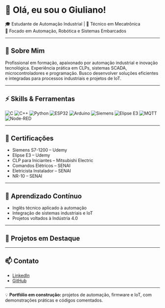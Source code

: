 # 👋 Olá, eu sou o Giuliano!

🎓 Estudante de Automação Industrial | 🔧 Técnico em Mecatrônica  
🚀 Focado em Automação, Robótica e Sistemas Embarcados  

---

## 🧠 Sobre Mim

Profissional em formação, apaixonado por automação industrial e inovação tecnológica. Experiência prática em CLPs, sistemas SCADA, microcontroladores e programação. Busco desenvolver soluções eficientes e integradas para processos industriais e projetos de IoT.  

---

## ⚡ Skills & Ferramentas

![C](https://img.shields.io/badge/C-%2300599C.svg?style=for-the-badge&logo=c&logoColor=white)
![C++](https://img.shields.io/badge/C++-%2300599C.svg?style=for-the-badge&logo=c%2B%2B&logoColor=white)
![Python](https://img.shields.io/badge/Python-%2314354C.svg?style=for-the-badge&logo=python&logoColor=white)
![ESP32](https://img.shields.io/badge/ESP32-%23FF6F00.svg?style=for-the-badge)
![Arduino](https://img.shields.io/badge/Arduino-%2300999C.svg?style=for-the-badge&logo=arduino&logoColor=white)
![Siemens](https://img.shields.io/badge/Siemens-%2300AEEF.svg?style=for-the-badge)
![Elipse E3](https://img.shields.io/badge/Elipse%20E3-%230080C0.svg?style=for-the-badge)
![MQTT](https://img.shields.io/badge/MQTT-%23FF6F00.svg?style=for-the-badge)
![Node-RED](https://img.shields.io/badge/Node--RED-%23E23237.svg?style=for-the-badge)

---

## 📜 Certificações

- Siemens S7-1200 – Udemy  
- Elipse E3 – Udemy  
- CLP para Iniciantes – Mitsubishi Electric  
- Comandos Elétricos – SENAI  
- Eletricista Instalador – SENAI  
- NR-10 – SENAI  

---

## 🌱 Aprendizado Contínuo

- Inglês técnico aplicado à automação  
- Integração de sistemas industriais e IoT  
- Projetos voltados à Indústria 4.0  

---

## 📂 Projetos em Destaque

---

## 📫 Contato

- [LinkedIn](https://www.linkedin.com/in/giuliano-barone-6a3a67249)  
- [GitHub](https://github.com/Giuliano1127)  

---

💡 **Portfólio em construção:** projetos de automação, firmware e IoT, com demonstrações práticas e códigos comentados.
